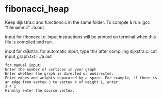 # fibonacci_heap
Keep dijkstra.c and functions.c in the same folder.
To compile & run:
	gcc "filename.c"
	./a.out


input for fibonacci.c:
	input instructions will be printed on terminal when this file is compiled and run.

input for dijkstra:
	for automatic input, type this after compiling dijkstra.c:
		cat input_graph.txt | ./a.out
		
	for manual input:
	Enter the number of vertices in your graph
	Enter whether the graph is directed or undirected.
	Enter edges and weights separated by a space. For example, if there is an edge from vertex 3 to vertex 4 of weight 1, enter:
	3 4 1
	Finally enter the source vertex.	
